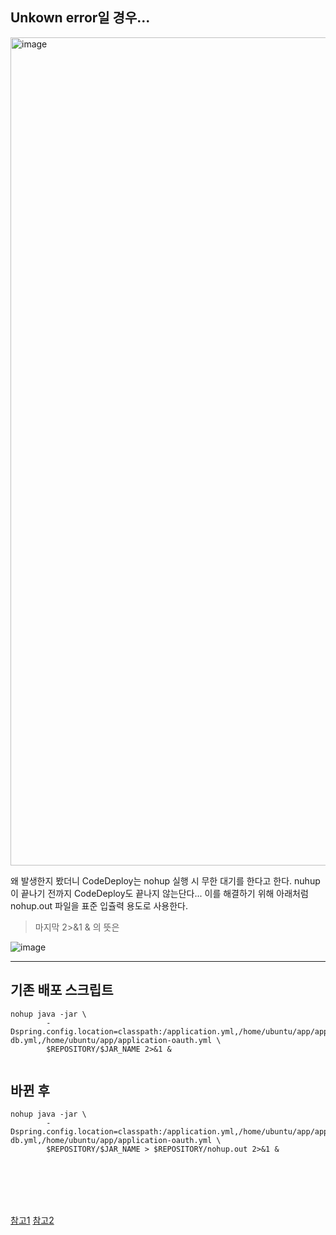 ## Unkown error일 경우...

<img width="1325" alt="image" src="https://user-images.githubusercontent.com/74396651/230445698-cdec6bce-3880-4243-b53b-886a9ab1c6e6.png">

왜 발생한지 봤더니 CodeDeploy는 nohup 실행 시 무한 대기를 한다고 한다. nuhup이 끝나기 전까지 CodeDeploy도 끝나지 않는단다... 이를 해결하기 위해 아래처럼 nohup.out 파일을 표준 입츌력 용도로 사용한다.

> 마지막 2>&1 & 의 뜻은


![image](https://user-images.githubusercontent.com/74396651/230446005-798508de-a956-40d8-bd0a-39cb87d2f5c0.png)





<hr>

## 기존 배포 스크립트
```
nohup java -jar \
        -Dspring.config.location=classpath:/application.yml,/home/ubuntu/app/application-db.yml,/home/ubuntu/app/application-oauth.yml \
        $REPOSITORY/$JAR_NAME 2>&1 &
        
```

## 바뀐 후
```
nohup java -jar \
        -Dspring.config.location=classpath:/application.yml,/home/ubuntu/app/application-db.yml,/home/ubuntu/app/application-oauth.yml \
        $REPOSITORY/$JAR_NAME > $REPOSITORY/nohup.out 2>&1 &
```


<br>
<br>
<br>
<br>

[참고1](https://mkil.tistory.com/258)
[참고2](https://velog.io/@tigger/%EB%B0%B0%ED%8F%AC-%EC%9E%90%EB%8F%99%ED%99%94-%EA%B5%AC%EC%84%B1)

